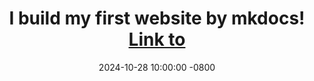 ---
title: >-
    I build my first website by mkdocs!
    <a href="https://www.eurekaimer.xyz/" target="_blank">Link to <i class="fas fa-angle-double-right"></i></a>
date: 2024-10-28 10:00:00 -0800
---